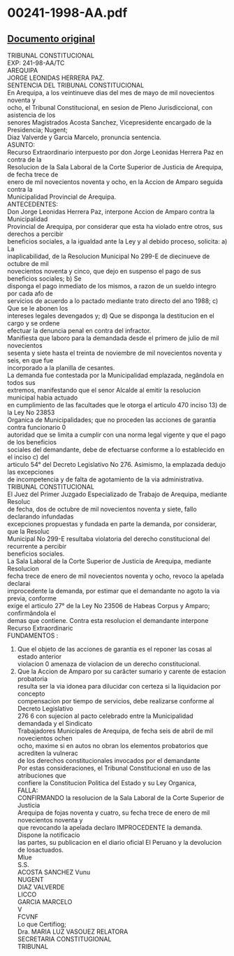 
00241-1998-AA.pdf
=================
  
[Documento original](https://tc.gob.pe/jurisprudencia/1998/00241-1998-AA.pdf)  
---  
TRIBUNAL CONSTITUCIONAL  
EXP: 241-98-AA/TC  
AREQUIPA  
JORGE LEONIDAS HERRERA PAZ.  
SENTENCIA DEL TRIBUNAL CONSTITUCIONAL  
En Arequipa, a los veintinueve dias del mes de mayo de mil novecientos noventa y  
ocho, el Tribunal Constitucional, en sesion de Pleno Jurisdiccional, con asistencia de los  
senores Magistrados Acosta Sanchez, Vicepresidente encargado de la Presidencia; Nugent;  
Diaz Valverde y Garcia Marcelo, pronuncia sentencia.  
ASUNTO:  
Recurso Extraordinario interpuesto por don Jorge Leonidas Herrera Paz en contra de la  
Resolucion de la Sala Laboral de la Corte Superior de Justicia de Arequipa, de fecha trece de  
enero de mil novecientos noventa y ocho, en la Accion de Amparo seguida contra la  
Municipalidad Provincial de Arequipa.  
ANTECEDENTES:  
Don Jorge Leonidas Herrera Paz, interpone Accion de Amparo contra la Municipalidad  
Provincial de Arequipa, por considerar que esta ha violado entre otros, sus derechos a percibir  
beneficios sociales, a la igualdad ante la Ley y al debido proceso, solicita: a) La  
inaplicabilidad, de la Resolucion Municipal No 299-E de diecinueve de octubre de mil  
novecientos noventa y cinco, que dejo en suspenso el pago de sus beneficios sociales; b) Se  
disponga el pago inmediato de los mismos, a razon de un sueldo integro por cada afo de  
servicios de acuerdo a lo pactado mediante trato directo del ano 1988; c) Que se le abonen los  
intereses legales devengados y; d) Que se disponga la destitucion en el cargo y se ordene  
efectuar la denuncia penal en contra del infractor.  
Manifiesta que laboro para la demandada desde el primero de julio de mil novecientos  
sesenta y siete hasta el treinta de noviembre de mil novecientos noventa y seis, en que fue  
incorporado a la planilla de cesantes.  
La demanda fue contestada por la Municipalidad emplazada, negândola en todos sus  
extremos, manifestando que el senor Alcalde al emitir la resolucion municipal habia actuado  
en cumplimiento de las facultades que le otorga el articulo 470 inciso 13) de la Ley No 23853  
Organica de Municipalidades; que no proceden las acciones de garantia contra funcionario 0  
autoridad que se limita a cumplir con una norma legal vigente y que el pago de los beneficios  
sociales del demandante, debe de efectuarse conforme a lo establecido en el inciso c) del  
articulo 54° del Decreto Legislativo No 276. Asimismo, la emplazada dedujo las excepciones  
de incompetencia y de falta de agotamiento de la via administrativa.  
TRIBUNAL CONSTITUCIONAL  
El Juez del Primer Juzgado Especializado de Trabajo de Arequipa, mediante Resoluc  
de fecha, dos de octubre de mil novecientos noventa y siete, fallo declarando infundadas  
excepciones propuestas y fundada en parte la demanda, por considerar, que la Resoluc  
Municipal No 299-E resultaba violatoria del derecho constitucional del recurrente a percibir  
beneficios sociales.  
La Sala Laboral de la Corte Superior de Justicia de Arequipa, mediante Resolucion  
fecha trece de enero de mil novecientos noventa y ocho, revoco la apelada declarai  
improcedente la demanda, por estimar que el demandante no agoto la via previa, conforme  
exige el articulo 27° de la Ley No 23506 de Habeas Corpus y Amparo; confirmândola el  
demas que contiene. Contra esta resolucion el demandante interpone Recurso Extraordinaric  
FUNDAMENTOS :  
1. Que el objeto de las acciones de garantia es el reponer las cosas al estado anterior  
violacion 0 amenaza de violacion de un derecho constitucional.  
2. Que la Accion de Amparo por su carâcter sumario y carente de estacion probatoria  
resulta ser la via idonea para dilucidar con certeza si la liquidacion por concepto  
compensacion por tiempo de servicios, debe realizarse conforme al Decreto Legislativo  
276 6 con sujecion al pacto celebrado entre la Municipalidad demandada y el Sindicato  
Trabajadores Municipales de Arequipa, de fecha seis de abril de mil novecientos ochen  
ocho, maxime si en autos no obran los elementos probatorios que acrediten la vulnerac  
de los derechos constitucionales invocados por el demandante  
Por estas consideraciones, el Tribunal Constitucional en uso de las atribuciones que  
confiere la Constitucion Politica del Estado y su Ley Organica,  
FALLA:  
CONFIRMANDO la resolucion de la Sala Laboral de la Corte Superior de Justicia  
Arequipa de fojas noventa y cuatro, su fecha trece de enero de mil novecientos noventa y  
que revocando la apelada declaro IMPROCEDENTE la demanda. Dispone la notificacio  
las partes, su publicacion en el diario oficial El Peruano y la devolucion de losactuados.  
Mlue  
S.S.  
ACOSTA SANCHEZ Vunu  
NUGENT  
DIAZ VALVERDE  
LICCO  
GARCIA MARCELO  
V  
FCVNF  
Lo que Certifiog;  
Dra. MARIA LUZ VASOUEZ RELATORA  
SECRETARIA CONSTITUGIONAL  
TRIBUNAL